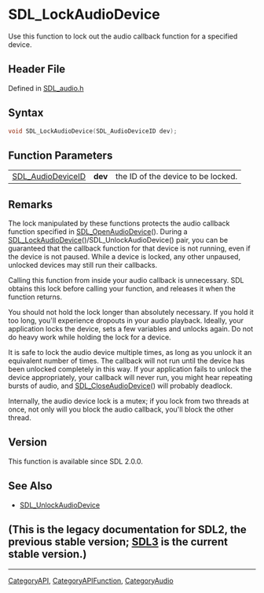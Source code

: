 # SDL_LockAudioDevice

Use this function to lock out the audio callback function for a specified device.

## Header File

Defined in [SDL_audio.h](https://github.com/libsdl-org/SDL/blob/SDL2/include/SDL_audio.h)

## Syntax

```c
void SDL_LockAudioDevice(SDL_AudioDeviceID dev);
```

## Function Parameters

|                                        |         |                                    |
| -------------------------------------- | ------- | ---------------------------------- |
| [SDL_AudioDeviceID](SDL_AudioDeviceID) | **dev** | the ID of the device to be locked. |

## Remarks

The lock manipulated by these functions protects the audio callback
function specified in [SDL_OpenAudioDevice](SDL_OpenAudioDevice)(). During
a [SDL_LockAudioDevice](SDL_LockAudioDevice)()/SDL_UnlockAudioDevice()
pair, you can be guaranteed that the callback function for that device is
not running, even if the device is not paused. While a device is locked,
any other unpaused, unlocked devices may still run their callbacks.

Calling this function from inside your audio callback is unnecessary. SDL
obtains this lock before calling your function, and releases it when the
function returns.

You should not hold the lock longer than absolutely necessary. If you hold
it too long, you'll experience dropouts in your audio playback. Ideally,
your application locks the device, sets a few variables and unlocks again.
Do not do heavy work while holding the lock for a device.

It is safe to lock the audio device multiple times, as long as you unlock
it an equivalent number of times. The callback will not run until the
device has been unlocked completely in this way. If your application fails
to unlock the device appropriately, your callback will never run, you might
hear repeating bursts of audio, and
[SDL_CloseAudioDevice](SDL_CloseAudioDevice)() will probably deadlock.

Internally, the audio device lock is a mutex; if you lock from two threads
at once, not only will you block the audio callback, you'll block the other
thread.

## Version

This function is available since SDL 2.0.0.

## See Also

- [SDL_UnlockAudioDevice](SDL_UnlockAudioDevice)


## (This is the legacy documentation for SDL2, the previous stable version; [SDL3](https://wiki.libsdl.org/SDL3/) is the current stable version.)



----
[CategoryAPI](CategoryAPI), [CategoryAPIFunction](CategoryAPIFunction), [CategoryAudio](CategoryAudio)

